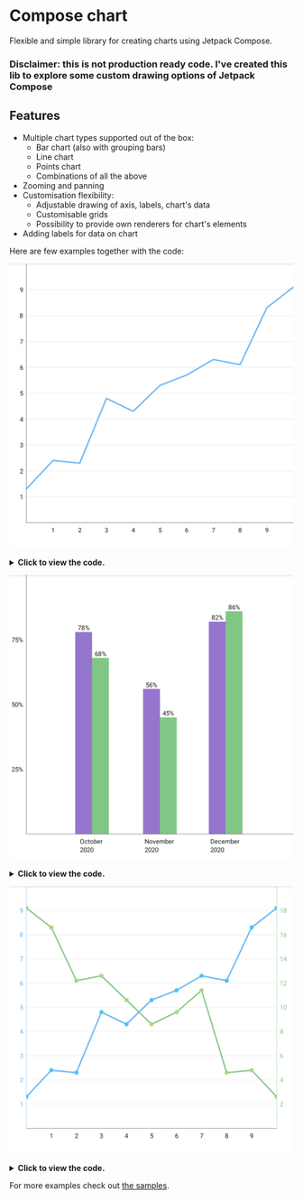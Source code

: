 # Compose chart

Flexible and simple library for creating charts using Jetpack Compose.

### Disclaimer: this is not production ready code. I've created this lib to explore some custom drawing options of Jetpack Compose

## Features

* Multiple chart types supported out of the box:
    * Bar chart (also with grouping bars)
    * Line chart
    * Points chart
    * Combinations of all the above
* Zooming and panning
* Customisation flexibility:
    * Adjustable drawing of axis, labels, chart's data
    * Customisable grids
    * Possibility to provide own renderers for chart's elements
* Adding labels for data on chart

Here are few examples together with the code:

![Image of the chart](viewtest/screenshots/debug/io.github.staakk.cchart.viewtest.ReadmeGalleryTest_lineChart.png)
<details>
<summary>
<b>Click to view the code.</b>
</summary>

<!-- insert=line_chart -->
```kotlin
val horizontalLabelRenderer = horizontalLabelRenderer()
val verticalLabelRenderer = verticalLabelRenderer()
Chart(
  modifier = Modifier
    .aspectRatio(1f, false)
    .padding(bottom = 16.dp),
  viewport = Viewport(0f, 10f, 0f, 10f)
) {
  series(
    seriesOf(
      pointOf(0f, 1.3f),
      pointOf(1f, 2.4f),
      pointOf(2f, 2.3f),
      pointOf(3f, 4.8f),
      pointOf(4f, 4.3f),
      pointOf(5f, 5.3f),
      pointOf(6f, 5.7f),
      pointOf(7f, 6.3f),
      pointOf(8f, 6.1f),
      pointOf(9f, 8.3f),
      pointOf(10f, 9.1f),
    ),
    renderer = lineRenderer(render = renderLine(brush = SolidColor(Blue)))
  )

  verticalAxis(
    verticalAxisRenderer(
      brush = SolidColor(DarkGrey)
    )
  )

  horizontalAxis(
    horizontalAxisRenderer(
      brush = SolidColor(DarkGrey)
    )
  )

  verticalAxisLabels(verticalLabelRenderer)

  horizontalAxisLabels(horizontalLabelRenderer)

  grid(
    gridRenderer(
      brush = SolidColor(LightGrey),
      orientation = GridOrientation.HORIZONTAL
    )
  )
}
```
</details>

![Image of the chart](viewtest/screenshots/debug/io.github.staakk.cchart.viewtest.ReadmeGalleryTest_barChart.png)
<details>
<summary>
<b>Click to view the code.</b>
</summary>

<!-- insert=bar_chart -->
```kotlin
val horizontalLabelRenderer = horizontalLabelRenderer(
  labelsProvider = object : LabelsProvider {
    private val pattern = "MMMM \nyyyy"
    private val formatter = DateTimeFormatter.ofPattern(pattern)

    override fun provide(
      min: Float,
      max: Float
    ): List<Pair<String, Float>> {
      var currentDate = LocalDate.ofEpochDay(min.toLong()).withDayOfMonth(1)
      val endDate = LocalDate.ofEpochDay(max.toLong()).withDayOfMonth(1)

      val labels = mutableListOf<Pair<String, Float>>()
      while (currentDate.isBefore(endDate)) {
        labels.add(
          currentDate.format(formatter) to currentDate.toEpochDay()
            .toFloat()
        )
        currentDate = currentDate.plusMonths(1)
      }
      return labels
    }

    override fun getMaxLength(): Int = pattern.length

    override fun getMaxLines(): Int = 2
  }
)
val verticalLabelRenderer = verticalLabelRenderer(
  labelsProvider = object : LabelsProvider {
    override fun provide(
      min: Float,
      max: Float
    ): List<Pair<String, Float>> =
      (min.toInt()..max.toInt())
        .filter { it % 25 == 0 }
        .map { "$it%" to it.toFloat() }

    override fun getMaxLength(): Int = 3

    override fun getMaxLines(): Int = 1

  }
)
Chart(
  modifier = Modifier
    .aspectRatio(1f, false)
    .padding(bottom = 16.dp),
  viewport = Viewport(
    minX = LocalDate.of(2020, 9, 1).toEpochDay(),
    maxX = LocalDate.of(2021, 1, 1).toEpochDay(),
    minY = 0f,
    maxY = 100f
  )
) {
  series(
    groupedSeriesOf(
      listOf(
        pointOf(LocalDate.of(2020, 10, 1).toEpochDay(), 78f),
        pointOf(LocalDate.of(2020, 10, 1).toEpochDay(), 68f),
      ),
      listOf(
        pointOf(LocalDate.of(2020, 11, 1).toEpochDay(), 56f),
        pointOf(LocalDate.of(2020, 11, 1).toEpochDay(), 45f),
      ),
      listOf(
        pointOf(LocalDate.of(2020, 12, 1).toEpochDay(), 82f),
        pointOf(LocalDate.of(2020, 12, 1).toEpochDay(), 86f),
      )
    ),
    renderer = barGroupRenderer(
      preferredWidth = 64f,
      barDrawer = drawBar { index, _ ->
        SolidColor(
          when (index) {
            0 -> DeepPurple
            1 -> Green
            else -> Pink
          }
        )
      }
    )
  )

  verticalAxis(
    verticalAxisRenderer(
      brush = SolidColor(DarkGrey)
    )
  )

  horizontalAxis(
    horizontalAxisRenderer(
      brush = SolidColor(DarkGrey)
    )
  )

  dataLabels {
    Text(
      modifier = Modifier.align(
        HorizontalAlignment.CENTER,
        VerticalAlignment.TOP
      ),
      text = "${point.y.toInt()}%",
      style = TextStyle(fontSize = 12.sp)
    )
  }

  verticalAxisLabels(verticalLabelRenderer)

  horizontalAxisLabels(horizontalLabelRenderer)
}
```
</details>

![Image of the chart](viewtest/screenshots/debug/io.github.staakk.cchart.viewtest.ReadmeGalleryTest_twoAxisChart.png)
<details>
<summary>
<b>Click to view the code.</b>
</summary>

<!-- insert=two_axis_chart -->
```kotlin
val horizontalLabelRenderer = horizontalLabelRenderer()
val density = LocalDensity.current
Chart(
  modifier = Modifier
    .aspectRatio(1f, false)
    .padding(bottom = 16.dp),
  viewport = Viewport(0f, 10f, 0f, 10f)
) {
  series(
    seriesOf(
      pointOf(0f, 1.3f),
      pointOf(1f, 2.4f),
      pointOf(2f, 2.3f),
      pointOf(3f, 4.8f),
      pointOf(4f, 4.3f),
      pointOf(5f, 5.3f),
      pointOf(6f, 5.7f),
      pointOf(7f, 6.3f),
      pointOf(8f, 6.1f),
      pointOf(9f, 8.3f),
      pointOf(10f, 9.1f),
    ),
    renderer = combine(
      lineRenderer(lineDrawer = drawLine(brush = SolidColor(Blue))),
      pointRenderer(
        size = with(density) { 8.dp.toPx() }.let { Size(it, it) },
        pointDrawer = drawCircle(brush = SolidColor(LightBlue))
      )
    )
  )

  series(
    seriesOf(
      pointOf(0f, 9.1f),
      pointOf(1f, 8.3f),
      pointOf(2f, 6.1f),
      pointOf(3f, 6.3f),
      pointOf(4f, 5.3f),
      pointOf(5f, 4.3f),
      pointOf(6f, 4.8f),
      pointOf(7f, 5.7f),
      pointOf(8f, 2.3f),
      pointOf(9f, 2.4f),
      pointOf(10f, 1.3f),
    ),
    renderer = combine(
      lineRenderer(lineDrawer = drawLine(brush = SolidColor(Green))),
      pointRenderer(
        size = with(density) { 8.dp.toPx() }.let { Size(it, it) },
        pointDrawer = drawCircle(brush = SolidColor(LightGreen))
      )
    )
  )

  verticalAxis(
    verticalAxisRenderer(
      brush = SolidColor(Blue),
      location = VerticalAxisLocation.LEFT
    )
  )

  verticalAxis(
    verticalAxisRenderer(
      brush = SolidColor(Green),
      location = VerticalAxisLocation.RIGHT
    )
  )

  horizontalAxis(
    horizontalAxisRenderer(
      brush = SolidColor(DarkGrey)
    )
  )

  verticalAxisLabels(
    verticalLabelRenderer(
      paint = Paint().apply {
        color = Blue.toArgb()
        typeface = Typeface.DEFAULT
        textSize = with(density) { 12.sp.toPx() }
        isAntiAlias = true
      },
      location = 1f,
      side = VerticalLabelSide.LEFT
    )
  )

  verticalAxisLabels(verticalLabelRenderer(
    paint = Paint().apply {
      color = Green.toArgb()
      typeface = Typeface.DEFAULT
      textSize = with(density) { 12.sp.toPx() }
      isAntiAlias = true
    },
    location = 0f,
    side = VerticalLabelSide.RIGHT,
    labelsProvider = object : LabelsProvider {
      override fun provide(
        min: Float,
        max: Float
      ): List<Pair<String, Float>> {
        return (min.toInt()..(max.toInt() + 1)).map { "${it * 2}" to it.toFloat() }
      }

      override fun getMaxLength(): Int = 4

      override fun getMaxLines(): Int = 1
    }
  ))

  horizontalAxisLabels(horizontalLabelRenderer)

  grid(
    gridRenderer(
      brush = SolidColor(LightGrey),
      orientation = GridOrientation.HORIZONTAL
    )
  )
}
```
</details>

For more examples check out [the samples](samples/src/main/java/io/github/staakk/cchart/samples).
